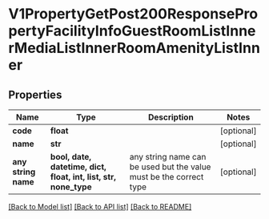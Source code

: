 # V1PropertyGetPost200ResponsePropertyFacilityInfoGuestRoomListInnerMediaListInnerRoomAmenityListInner


## Properties
Name | Type | Description | Notes
------------ | ------------- | ------------- | -------------
**code** | **float** |  | [optional] 
**name** | **str** |  | [optional] 
**any string name** | **bool, date, datetime, dict, float, int, list, str, none_type** | any string name can be used but the value must be the correct type | [optional]

[[Back to Model list]](../README.md#documentation-for-models) [[Back to API list]](../README.md#documentation-for-api-endpoints) [[Back to README]](../README.md)


